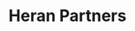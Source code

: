 ---
layout: firm_page
title: "Heran Partners"
id: "heranpartners.com"
permalink: "/heranpartnersheranpartners.com/"
website: "https://www.heranpartners.com"
offices: "Antwerp (Belgium)"
investment_stages: "Seed, Series A"
portfolio_companies: "Pharmafluidics, Broken String Biosciences, Hypervision Surgical, ImmuneSpec, Aspect Analytics, Amaron, BlueBee, Thirona, Icometrix, Lynxcare, Ontoforce, FOx Biosystems, UgenTec"
portfolio_link: "https://www.heranpartners.com/portfolio"
investment_markets: "MedTech, HealthTech"
founded_year: "2020"
description: "Heran Partners is a leading investment fund focusing on MedTech, HealthTech, and ventures combining both. They are a team of HealthTech entrepreneurs turned VC professionals guiding the next generation of HealthTech ventures. Their investment principles emphasize strong teams, cutting-edge science, smart money leveraging networks, and scalable growth mindsets."
linkedin: "https://be.linkedin.com/company/heran-partners"
twitter: ""
instagram: ""
team_page: "https://www.heranpartners.com/team"
investor_type: "Venture Capital"
crunchbase: "https://www.crunchbase.com/organization/heran-partners"
pitchbook: "https://pitchbook.com/profiles/investor/416614-60"

# SEO Optimization
meta_title: "Heran Partners - VC Firm - projectstartups.com"
meta_description: "Heran Partners, Heran Partners is a leading investment fund focusing on MedTech, HealthTech, and ventures combining both. They are a team of HealthTech entrepreneurs ..."
meta_keywords: "Heran Partners, MedTech, HealthTech, VC firm, venture capital, startup investor, projectstartups.com"
canonical_url: "https://vc.projectstartups.com/heranpartnersheranpartners.com/"
---